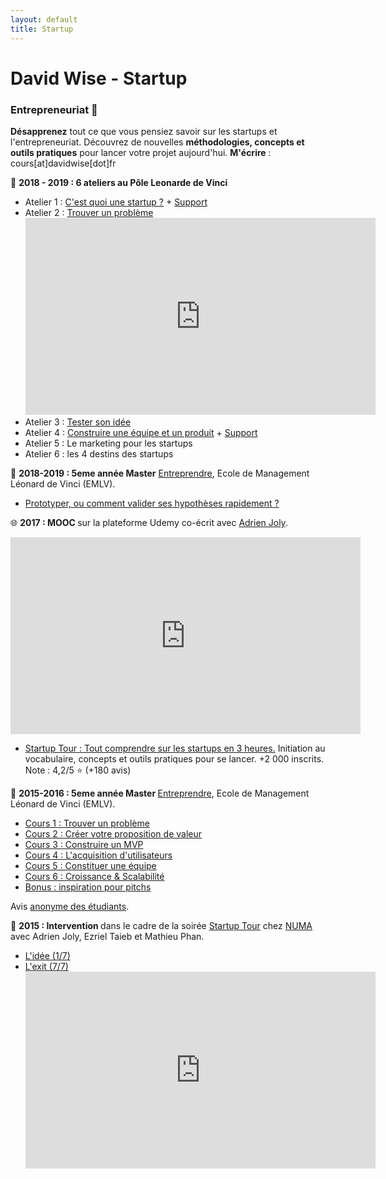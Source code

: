 ```yaml
---
layout: default
title: Startup
---
```


<div class="post">
	<h1 class="pageTitle">David Wise - Startup</h1>

<h3> Entrepreneuriat️ 🚀</h3>

<p><b>Désapprenez</b> tout ce que vous pensiez savoir sur les startups et l'entrepreneuriat. Découvrez de nouvelles <b>méthodologies, concepts et outils pratiques</b> pour lancer votre projet aujourd'hui. <b>M'écrire</b> : cours[at]davidwise[dot]fr </p>


<p>🏢 <b> 2018 - 2019 : 6 ateliers au Pôle Leonarde de Vinci </b> 

<p> 
<ul>
<li>Atelier 1 : <a href="https://youtu.be/97nmv6YpUP0">C'est quoi une startup ?</a> + <a href="https://pasteapp.com/p/5Lg98xuMZ8D">Support</a> </li> 
<li> Atelier 2 : <a href="https://youtu.be/pDnO2hpxT48">Trouver un problème</a> 
<iframe width="560" height="315" src="https://www.youtube.com/embed/pDnO2hpxT48" frameborder="0" allow="accelerometer; autoplay; encrypted-media; gyroscope; picture-in-picture" allowfullscreen></iframe>
</li> 
<li>Atelier 3 : <a href="https://youtu.be/Ed7E0ujzNAc">Tester son idée</a></li> 
<li> Atelier 4 : <a href="https://www.youtube.com/watch?v=aNcSp1D_J94">Construire une équipe et un produit</a> + <a href="https://pasteapp.com/p/W5i9SZLE88L">Support</a> </li> 
<li> Atelier 5 : Le marketing pour les startups </li>
<li> Atelier 6 : les 4 destins des startups </li>
</ul>
</p>

<p>🏢 <b> 2018-2019 : 5eme année Master</b> <u>Entreprendre</u>, Ecole de Management Léonard de Vinci (EMLV). </p>
<ul>

<li><a href="https://pasteapp.com/p/56HLdRVb8gn"> Prototyper, ou comment valider ses hypothèses rapidement ? </a></li>
</ul>

<p>🌐 <b> 2017 : MOOC </b> sur la plateforme Udemy co-écrit avec <a href="http://adrienjoly.com/">Adrien Joly</a>. 

<p><iframe width="560" height="315" src="https://www.youtube.com/embed/WAj70jDQZF8" frameborder="0" allow="autoplay; encrypted-media" allowfullscreen></iframe></p>

<ul>
<li><a href="https://www.udemy.com/startuptour/ ">Startup Tour : Tout comprendre sur les startups en 3 heures.</a> Initiation au vocabulaire, concepts et outils pratiques pour se lancer. +2 000 inscrits. Note : 4,2/5 ⭐ (+180 avis) </li>
</ul>

</p>

<p>🏢 <b> 2015-2016 : 5eme année Master </b> <u>Entreprendre</u>, Ecole de Management Léonard de Vinci (EMLV).</p>
<ul>
<li><a href="/assets/mydoc/StartupClass/STARTUP_CLASS_1DW.pdf">Cours 1 : Trouver un problème</a></li>
<li><a href="/assets/mydoc/StartupClass/STARTUP_CLASS_2DW.pdf">Cours 2 : Créer votre proposition de valeur</a> </li>  
<li><a href="/assets/mydoc/StartupClass/STARTUP_CLASS_3DW.pdf">Cours 3 : Construire un MVP</a></li> 
<li><a href="/assets/mydoc/StartupClass/STARTUP_CLASS_4DW.pdf">Cours 4 : L'acquisition d'utilisateurs</a></li> 
<li><a href="/assets/mydoc/StartupClass/STARTUP_CLASS_5DW.pdf">Cours 5 : Constituer une équipe</a> </li> 
<li><a href="/assets/mydoc/StartupClass/STARTUP_CLASS_6DW.pdf">Cours 6 : Croissance & Scalabilité</a> </li> 
<li><a href="/pitch-perfect">Bonus : inspiration pour pitchs</a></li>
</ul>

<p>Avis <a href="https://davidwise.typeform.com/report/jDTqbH/Hcua"> anonyme des étudiants</a>.<p>

<p>🏢 <b> 2015 : Intervention </b> dans le cadre de la soirée <a href="http://startuptour.strikingly.com/">Startup Tour</a> chez <a href="https://www.numa.co/">NUMA</a> avec Adrien Joly, Ezriel Taieb
et Mathieu Phan.</p>

<ul>
<li> <a href="https://youtu.be/ha0UoMjpGq8">L'idée (1/7)</a></li>
<li> <a href="https://youtu.be/iaGoV7J9Xq8">L'exit (7/7)</a>
<iframe width="560" height="315" src="https://www.youtube.com/embed/iaGoV7J9Xq8" frameborder="0" allow="accelerometer; autoplay; encrypted-media; gyroscope; picture-in-picture" allowfullscreen></iframe></li>
</ul>